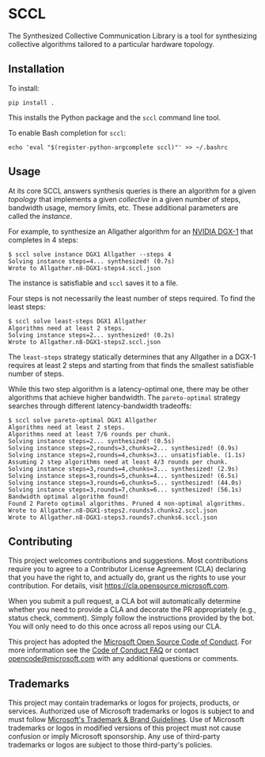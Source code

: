 # SCCL

The Synthesized Collective Communication Library is a tool for synthesizing collective algorithms tailored to a particular hardware topology.

## Installation

To install:
```
pip install .
```
This installs the Python package and the `sccl` command line tool.

To enable Bash completion for `sccl`:
```
echo 'eval "$(register-python-argcomplete sccl)"' >> ~/.bashrc
```

## Usage

At its core SCCL answers synthesis queries is there an algorithm for a given *topology* that implements a given *collective* in a given number of steps, bandwidth usage, memory limits, etc. These additional parameters are called the *instance*.

For example, to synthesize an Allgather algorithm for an [NVIDIA DGX-1](https://www.nvidia.com/en-us/data-center/dgx-1/) that completes in 4 steps:
```
$ sccl solve instance DGX1 Allgather --steps 4
Solving instance steps=4... synthesized! (0.7s)
Wrote to Allgather.n8-DGX1-steps4.sccl.json
```
The instance is satisfiable and `sccl` saves it to a file.

Four steps is not necessarily the least number of steps required. To find the least steps:
```
$ sccl solve least-steps DGX1 Allgather
Algorithms need at least 2 steps.
Solving instance steps=2... synthesized! (0.2s)
Wrote to Allgather.n8-DGX1-steps2.sccl.json
```
The `least-steps` strategy statically determines that any Allgather in a DGX-1 requires at least 2 steps and starting from that finds the smallest satisfiable number of steps.

While this two step algorithm is a latency-optimal one, there may be other algorithms that achieve higher bandwidth. The `pareto-optimal` strategy searches through different latency-bandwidth tradeoffs:
```
$ sccl solve pareto-optimal DGX1 Allgather
Algorithms need at least 2 steps.
Algorithms need at least 7/6 rounds per chunk.
Solving instance steps=2... synthesized! (0.5s)
Solving instance steps=2,rounds=3,chunks=2... synthesized! (0.9s)
Solving instance steps=2,rounds=4,chunks=3... unsatisfiable. (1.1s)
Assuming 2 step algorithms need at least 4/3 rounds per chunk.
Solving instance steps=3,rounds=4,chunks=3... synthesized! (2.9s)
Solving instance steps=3,rounds=5,chunks=4... synthesized! (6.5s)
Solving instance steps=3,rounds=6,chunks=5... synthesized! (44.0s)
Solving instance steps=3,rounds=7,chunks=6... synthesized! (56.1s)
Bandwidth optimal algorithm found!
Found 2 Pareto optimal algorithms. Pruned 4 non-optimal algorithms.
Wrote to Allgather.n8-DGX1-steps2.rounds3.chunks2.sccl.json
Wrote to Allgather.n8-DGX1-steps3.rounds7.chunks6.sccl.json
```

## Contributing

This project welcomes contributions and suggestions.  Most contributions require you to agree to a
Contributor License Agreement (CLA) declaring that you have the right to, and actually do, grant us
the rights to use your contribution. For details, visit https://cla.opensource.microsoft.com.

When you submit a pull request, a CLA bot will automatically determine whether you need to provide
a CLA and decorate the PR appropriately (e.g., status check, comment). Simply follow the instructions
provided by the bot. You will only need to do this once across all repos using our CLA.

This project has adopted the [Microsoft Open Source Code of Conduct](https://opensource.microsoft.com/codeofconduct/).
For more information see the [Code of Conduct FAQ](https://opensource.microsoft.com/codeofconduct/faq/) or
contact [opencode@microsoft.com](mailto:opencode@microsoft.com) with any additional questions or comments.

## Trademarks

This project may contain trademarks or logos for projects, products, or services. Authorized use of Microsoft 
trademarks or logos is subject to and must follow 
[Microsoft's Trademark & Brand Guidelines](https://www.microsoft.com/en-us/legal/intellectualproperty/trademarks/usage/general).
Use of Microsoft trademarks or logos in modified versions of this project must not cause confusion or imply Microsoft sponsorship.
Any use of third-party trademarks or logos are subject to those third-party's policies.
